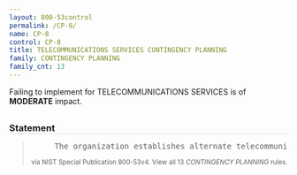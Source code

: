 ```yaml
---
layout: 800-53control
permalink: /CP-8/
name: CP-8
control: CP-8
title: TELECOMMUNICATIONS SERVICES CONTINGENCY PLANNING
family: CONTINGENCY PLANNING
family_cnt: 13
---
```

<p class="text-warning">Failing to implement for TELECOMMUNICATIONS SERVICES is of <b>MODERATE</b> impact.</p>

<h3 style="border-bottom:1px solid #ddd;margin:30px 0 8px 0;">Statement</h3>
<blockquote>
<pre>     The organization establishes alternate telecommunications services including necessary agreements to permit the resumption of [Assignment: organization-defined information system operations] for essential missions and business functions within [Assignment: organization-defined time period] when the primary telecommunications capabilities are unavailable at either the primary or alternate processing or storage sites. 
</pre>
<p><small>via NIST Special Publication 800-53v4. View all 13 <i>CONTINGENCY PLANNING</i> rules. <a href="/cce/ssg/group/$Group_id"><span class="glyphicon glyphicon-link"></span></a> </small></p>
</blockquote>

